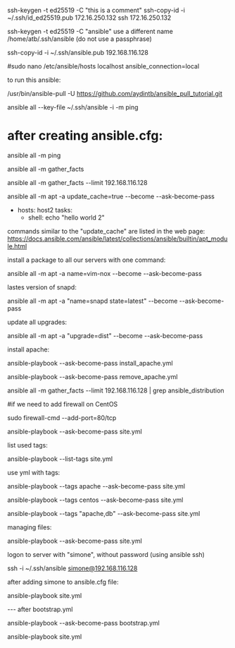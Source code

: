 
ssh-keygen -t ed25519 -C "this is a comment"
ssh-copy-id -i ~/.ssh/id_ed25519.pub 172.16.250.132
ssh 172.16.250.132

ssh-keygen -t ed25519 -C "ansible"
     use a different name  /home/atb/.ssh/ansible
   (do not use a passphrase)


ssh-copy-id -i ~/.ssh/ansible.pub 192.168.116.128


#sudo nano /etc/ansible/hosts
localhost ansible_connection=local


to run this ansible:

/usr/bin/ansible-pull -U https://github.com/aydintb/ansible_pull_tutorial.git



ansible all --key-file ~/.ssh/ansible -i -m ping


# after creating ansible.cfg:
ansible all -m ping

ansible all -m gather_facts

ansible all -m gather_facts --limit 192.168.116.128

ansible all -m apt -a update_cache=true --become --ask-become-pass


- hosts: host2
  tasks:
    - shell: echo "hello world 2"


commands similar to the "update_cache" are listed in the web page:
https://docs.ansible.com/ansible/latest/collections/ansible/builtin/apt_module.html

install a package to all our servers with one command:

ansible all -m apt -a name=vim-nox --become --ask-become-pass

lastes version of snapd:

ansible all -m apt -a "name=snapd state=latest" --become --ask-become-pass


update all upgrades:

ansible all -m apt -a "upgrade=dist" --become --ask-become-pass


install apache:

ansible-playbook --ask-become-pass install_apache.yml

ansible-playbook --ask-become-pass remove_apache.yml


ansible all -m gather_facts --limit 192.168.116.128 | grep ansible_distribution

#if we need to add firewall on CentOS

sudo firewall-cmd --add-port=80/tcp

ansible-playbook --ask-become-pass site.yml

list used tags:

ansible-playbook --list-tags site.yml



use yml with tags:

ansible-playbook --tags apache --ask-become-pass site.yml

ansible-playbook --tags centos --ask-become-pass site.yml

ansible-playbook --tags "apache,db" --ask-become-pass site.yml


managing files:

ansible-playbook --ask-become-pass site.yml


logon to server with "simone", without password (using ansible ssh)

ssh -i ~/.ssh/ansible simone@192.168.116.128

after adding simone to ansible.cfg file:

ansible-playbook site.yml

--- after bootstrap.yml

ansible-playbook --ask-become-pass bootstrap.yml

ansible-playbook site.yml


